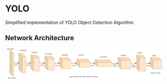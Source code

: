 # YOLO
Simplified implementation of YOLO Object Detection Algorithm

## Network Architecture
![YOLO nn architecture](https://github.com/hparekh-penn/YOLO/blob/main/yolo_arch.drawio.png)
